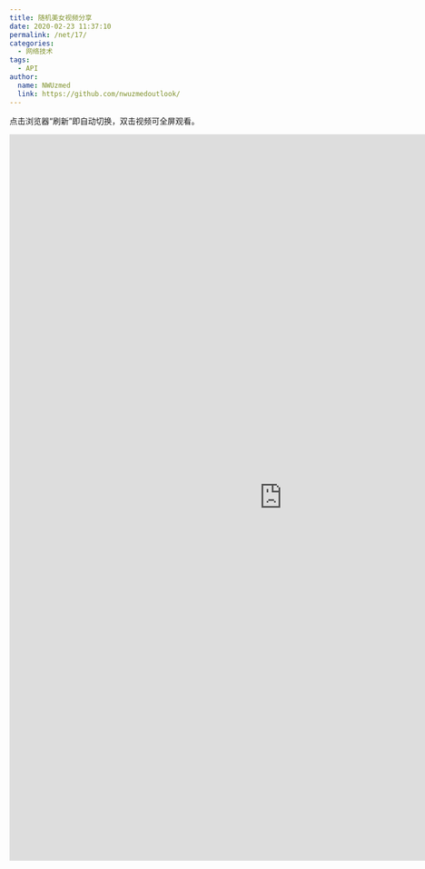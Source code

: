 ```yaml
---
title: 随机美女视频分享
date: 2020-02-23 11:37:10
permalink: /net/17/
categories: 
  - 网络技术
tags: 
  - API
author: 
  name: NWUzmed
  link: https://github.com/nwuzmedoutlook/
---
```

点击浏览器“刷新”即自动切换，双击视频可全屏观看。
<!-- more -->
<!--more-->

<iframe 
	src="https://tucdn.wpon.cn/api-girl/index.php" 
	scrolling="no" 
	border="0" 
	frameborder="no" 
	framespacing="0" 
	allowfullscreen="true" 
	height=1280 
	width=960> 
</iframe>
